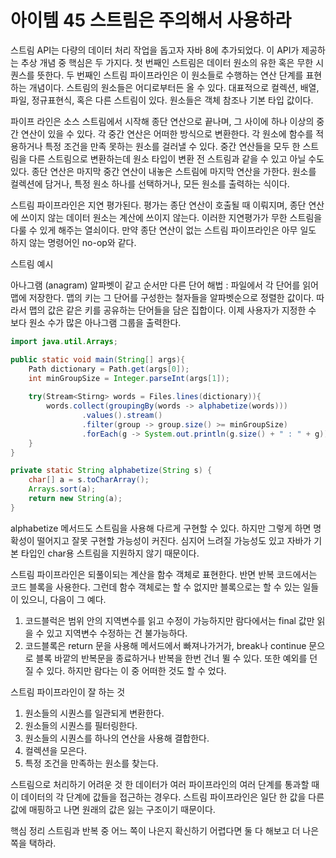# 아이템 45 스트림은 주의해서 사용하라

<p>
스트림 API는 다량의 데이터 처리 작업을 돕고자 자바 8에 추가되었다. 이 API가 제공하는 추상 개념 중 핵심은 두 가지다.
첫 번째인 스트림은 데이터 원소의 유한 혹은 무한 시퀀스를 뜻한다. 두 번째인 스트림 파이프라인은 이 원소들로 수행하는 연산 단계를
표현하는 개념이다. 스트림의 원소들은 어디로부터든 올 수 있다. 대표적으로 컬렉션, 배열, 파일, 정규표현식, 혹은 다른 스트림이 있다.
원소들은 객체 참조나 기본 타입 값이다.
</p>

파이프 라인은 소스 스트림에서 시작해 종단 연산으로 끝나며, 그 사이에 하나 이상의 중간 연산이 있을 수 있다.
각 중간 연산은 어떠한 방식으로 변환한다. 각 원소에 함수를 적용하거나 특정 조건을 만족 못하는 원소를 걸러낼 수 있다.
중간 연산들을 모두 한 스트림을 다른 스트림으로 변환하는데 원소 타입이 변환 전 스트림과 같을 수 있고 아닐 수도 있다.
종단 연산은 마지막 중간 연산이 내놓은 스트림에 마지막 연산을 가한다. 원소를 컬렉션에 담거나, 특정 원소 하나를 선택하거나, 모든 원소를 출력하는 식이다.

스트림 파이프라인은 지연 평가된다. 평가는 종단 연산이 호출될 때 이뤄지며, 종단 연산에 쓰이지 않는 데이터 원소는 계산에 쓰이지 않는다.
이러한 지연평가가 무한 스트림을 다룰 수 있게 해주는 열쇠이다. 만약 종단 연산이 없는 스트림 파이프라인은 아무 일도 하지 않는 명령어인
no-op와 같다.

스트림 예시

아나그램 (anagram) 알파벳이 같고 순서만 다른 단어
해법 : 파일에서 각 단어를 읽어 맵에 저장한다. 맵의 키는 그 단어를 구성한는 철자들을 알파벳순으로 정렬한 값이다. 
따라서 맵의 값은 같은 키를 공유하는 단어들을 담은 집합이다. 
이제 사용자가 지정한 수 보다 원소 수가 많은 아나그램 그룹을 출력한다.

```java
import java.util.Arrays;

public static void main(String[] args){
    Path dictionary = Path.get(args[0]);
    int minGroupSize = Integer.parseInt(args[1]);
    
    try(Stream<Stirng> words = Files.lines(dictionary)){
        words.collect(groupingBy(words -> alphabetize(words)))
                .values().stream()
                .filter(group -> group.size() >= minGroupSize)
                .forEach(g -> System.out.println(g.size() + " : " + g));
    }
}

private static String alphabetize(String s) {
    char[] a = s.toCharArray();
    Arrays.sort(a);
    return new String(a);
}
```

alphabetize 메서드도 스트림을 사용해 다르게 구현할 수 있다. 하지만 그렇게 하면 명확성이 떨어지고 잘못 구현할 가능성이 커진다.
심지어 느려질 가능성도 있고 자바가 기본 타입인 char용 스트림을 지원하지 않기 때문이다.

스트림 파이프라인은 되풀이되는 계산을 함수 객체로 표현한다. 반면 반복 코드에서는 코드 블록을 사용한다.
그런데 함수 객체로는 할 수 없지만 블록으로는 할 수 있는 일들이 있으니, 다음이 그 예다.

1. 코드블럭은 범위 안의 지역변수를 읽고 수정이 가능하지만 람다에서는 final 값만 읽을 수 있고 지역변수 수정하는 건 불가능하다.
2. 코드블록은 return 문을 사용해 메서드에서 빠져나가거가, break나 continue 문으로 블록 바깥의 반복문을 종료하거나 반복을 한번 건너
   뛸 수 있다. 또한 예외를 던질 수 있다. 하지만 람다는 이 중 어떠한 것도 할 수 었다.

스트림 파이프라인이 잘 하는 것
1. 원소들의 시퀀스를 일관되게 변환한다.
2. 원소들의 시퀀스를 필터링한다.
3. 원소들의 시퀀스를 하나의 연산을 사용해 결합한다.
4. 컬렉션을 모은다.
5. 특정 조건을 만족하는 원소를 찾는다.

스트림으로 처리하기 어려운 것
한 데이터가 여러 파이프라인의 여러 단계를 통과할 때 이 데이터의 각 단계에 값들을 접근하는 경우다. 스트림 파이프라인은 일단 한 값을
다른 값에 매핑하고 나면 원래의 값은 잃는 구조이기 때문이다. 

핵심 정리
스트림과 반복 중 어느 쪽이 나은지 확신하기 어렵다면 둘 다 해보고 더 나은 쪽을 택하라.